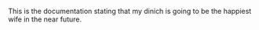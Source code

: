 This is the documentation stating that my dinich is going to be the happiest wife in the near future. 
